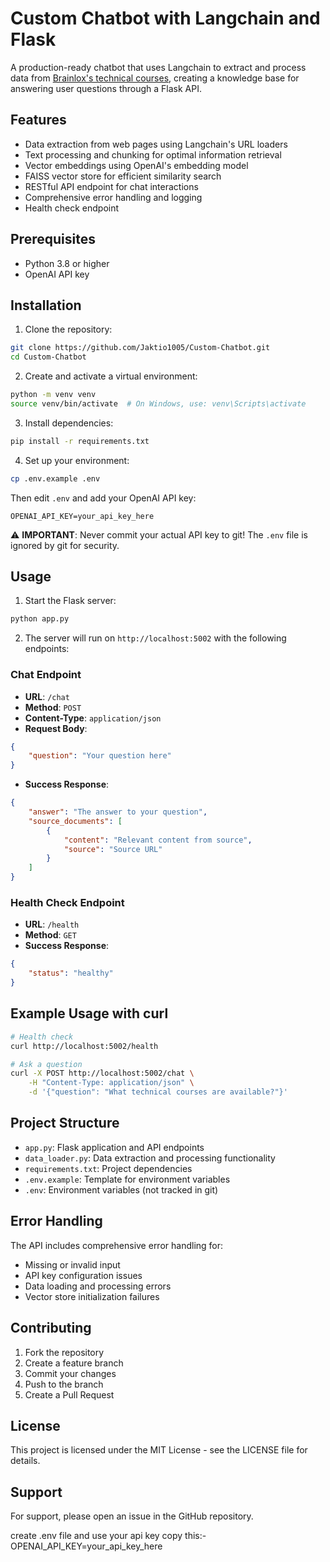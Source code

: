 # Custom Chatbot with Langchain and Flask

A production-ready chatbot that uses Langchain to extract and process data from [Brainlox's technical courses](https://brainlox.com/courses/category/technical), creating a knowledge base for answering user questions through a Flask API.

## Features

- Data extraction from web pages using Langchain's URL loaders
- Text processing and chunking for optimal information retrieval
- Vector embeddings using OpenAI's embedding model
- FAISS vector store for efficient similarity search
- RESTful API endpoint for chat interactions
- Comprehensive error handling and logging
- Health check endpoint

## Prerequisites

- Python 3.8 or higher
- OpenAI API key

## Installation

1. Clone the repository:
```bash
git clone https://github.com/Jaktio1005/Custom-Chatbot.git
cd Custom-Chatbot
```

2. Create and activate a virtual environment:
```bash
python -m venv venv
source venv/bin/activate  # On Windows, use: venv\Scripts\activate
```

3. Install dependencies:
```bash
pip install -r requirements.txt
```

4. Set up your environment:
```bash
cp .env.example .env
```
Then edit `.env` and add your OpenAI API key:
```
OPENAI_API_KEY=your_api_key_here
```
⚠️ **IMPORTANT**: Never commit your actual API key to git! The `.env` file is ignored by git for security.

## Usage

1. Start the Flask server:
```bash
python app.py
```

2. The server will run on `http://localhost:5002` with the following endpoints:

### Chat Endpoint

- **URL**: `/chat`
- **Method**: `POST`
- **Content-Type**: `application/json`
- **Request Body**:
```json
{
    "question": "Your question here"
}
```
- **Success Response**:
```json
{
    "answer": "The answer to your question",
    "source_documents": [
        {
            "content": "Relevant content from source",
            "source": "Source URL"
        }
    ]
}
```

### Health Check Endpoint

- **URL**: `/health`
- **Method**: `GET`
- **Success Response**:
```json
{
    "status": "healthy"
}
```

## Example Usage with curl

```bash
# Health check
curl http://localhost:5002/health

# Ask a question
curl -X POST http://localhost:5002/chat \
    -H "Content-Type: application/json" \
    -d '{"question": "What technical courses are available?"}'
```

## Project Structure

- `app.py`: Flask application and API endpoints
- `data_loader.py`: Data extraction and processing functionality
- `requirements.txt`: Project dependencies
- `.env.example`: Template for environment variables
- `.env`: Environment variables (not tracked in git)

## Error Handling

The API includes comprehensive error handling for:
- Missing or invalid input
- API key configuration issues
- Data loading and processing errors
- Vector store initialization failures

## Contributing

1. Fork the repository
2. Create a feature branch
3. Commit your changes
4. Push to the branch
5. Create a Pull Request

## License

This project is licensed under the MIT License - see the LICENSE file for details.

## Support

For support, please open an issue in the GitHub repository. 




create .env file and use your api key copy this:- OPENAI_API_KEY=your_api_key_here 
